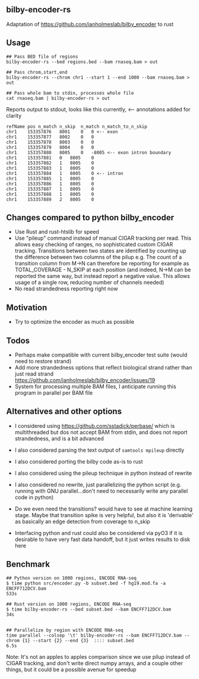 ## bilby-encoder-rs

Adaptation of https://github.com/ianholmeslab/bilby_encoder to rust

## Usage

```
## Pass BED file of regions
bilby-encoder-rs --bed regions.bed --bam rnaseq.bam > out

## Pass chrom,start,end
bilby-encoder-rs --chrom chr1 --start 1 --end 1000 --bam rnaseq.bam > out

## Pass whole bam to stdin, processes whole file
cat rnaseq.bam | bilby-encoder-rs > out
```

Reports output to stdout, looks like this currently, <-- annotations added for clarity

```
refName	pos	n_match	n_skip	n_match	n_match_to_n_skip
chr1	153357876	8001	0	0 <-- exon
chr1	153357877	8002	0	0
chr1	153357878	8003	0	0
chr1	153357879	8004	0	0
chr1	153357880	8005	0	-8005 <-- exon intron boundary
chr1	153357881	0	8005	0
chr1	153357882	1	8005	0
chr1	153357883	1	8005	0
chr1	153357884	1	8005	0 <-- intron
chr1	153357885	1	8005	0
chr1	153357886	1	8005	0
chr1	153357887	1	8005	0
chr1	153357888	1	8005	0
chr1	153357889	2	8005	0
```


## Changes compared to python bilby_encoder

- Use Rust and rust-htslib for speed
- Use "pileup" command instead of manual CIGAR tracking per read. This allows easy checking of ranges, no sophisticated custom CIGAR tracking. Transitions between two states are identified by counting up the difference between two columns of the pilup e.g. The count of a transition column from M->N can therefore be reporting for example as TOTAL_COVERAGE - N_SKIP at each position (and indeed, N->M can be reported the same way, but instead report a negative value. This allows usage of a single row, reducing number of channels needed)
- No read strandedness reporting right now

## Motivation

- Try to optimize the encoder as much as possible

## Todos

- Perhaps make compatible with current bilby_encoder test suite (would need to restore strand)
- Add more strandedness options that reflect biological strand rather than just read strand  https://github.com/ianholmeslab/bilby_encoder/issues/19
- System for processing multiple BAM files, I anticipate running this program in parallel per BAM file

## Alternatives and other options

- I considered using https://github.com/sstadick/perbase/ which is multithreaded but dos not accept BAM from stdin, and does not report strandedness, and is a bit advanced

- I also considered parsing the text output of `samtools mpileup` directly

- I also considered porting the bilby code as-is to rust

- I also considered using the pileup technique in python instead of rewrite

- I also considered no rewrite, just parallelizing the python script (e.g. running with GNU parallel...don't need to necessarily write any parallel code in python)

- Do we even need the transitions? would have to see at machine learning stage.
  Maybe that transition spike is very helpful, but also it is 'derivable' as basically an edge detection from coverage to n_skip

- Interfacing python and rust could also be considered via pyO3 if it is desirable to have very fast data handoff, but it just writes results to disk here


## Benchmark

```
## Python version on 1000 regions, ENCODE RNA-seq
$ time python src/encoder.py -b subset.bed -f hg19.mod.fa -a ENCFF712DCV.bam
533s

## Rust version on 1000 regions, ENCODE RNA-seq
$ time bilby-encoder-rs --bed subset.bed --bam ENCFF712DCV.bam
34s


## Parallelize by region with ENCODE RNA-seq
time parallel --colsep '\t' bilby-encoder-rs --bam ENCFF712DCV.bam --chrom {1} --start {2} --end {3}  :::: subset.bed
6.5s
```

Note: It's not an apples to apples comparison since we use pilup instead of CIGAR tracking, and don't write direct numpy arrays, and a couple other things, but it could be a possible avenue for speedup


